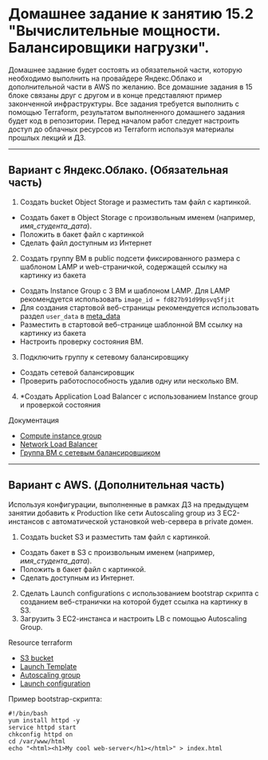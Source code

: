# Домашнее задание к занятию 15.2 "Вычислительные мощности. Балансировщики нагрузки".
Домашнее задание будет состоять из обязательной части, которую необходимо выполнить на провайдере Яндекс.Облако и дополнительной части в AWS по желанию. Все домашние задания в 15 блоке связаны друг с другом и в конце представляют пример законченной инфраструктуры.
Все задания требуется выполнить с помощью Terraform, результатом выполненного домашнего задания будет код в репозитории. Перед началом работ следует настроить доступ до облачных ресурсов из Terraform используя материалы прошлых лекций и ДЗ.

---
## Вариант с Яндекс.Облако. (Обязательная часть)
1. Создать bucket Object Storage и разместить там файл с картинкой.
- Создать бакет в Object Storage с произвольным именем (например, _имя_студента_дата_).
- Положить в бакет файл с картинкой
- Сделать файл доступным из Интернет
2. Создать группу ВМ в public подсети фиксированного размера с шаблоном LAMP и web-страничкой, содержащей ссылку на картинку из бакета
- Создать Instance Group с 3 ВМ и шаблоном LAMP. Для LAMP рекомендуется использовать `image_id = fd827b91d99psvq5fjit`
- Для создания стартовой веб-страницы рекомендуется использовать раздел `user_data` в [meta_data](https://cloud.yandex.ru/docs/compute/concepts/vm-metadata)
- Разместить в стартовой веб-странице шаблонной ВМ ссылку на картинку из бакета
- Настроить проверку состояния ВМ. 
3. Подключить группу к сетевому балансировщику
- Создать сетевой балансировщик 
- Проверить работоспособность удалив одну или несколько ВМ.
4. *Создать Application Load Balancer с использованием Instance group и проверкой состояния

Документация
- [Compute instance group](https://registry.terraform.io/providers/yandex-cloud/yandex/latest/docs/resources/compute_instance_group)
- [Network Load Balancer](https://registry.terraform.io/providers/yandex-cloud/yandex/latest/docs/resources/lb_network_load_balancer)
- [Группа ВМ с сетевым балансировщиком](https://cloud.yandex.ru/docs/compute/operations/instance-groups/create-with-balancer)
---
## Вариант с AWS. (Дополнительная часть)

Используя конфигурации, выполненные в рамках ДЗ на предыдущем занятии добавить к Production like сети Autoscaling group из 3 EC2-инстансов с  автоматической установкой web-сервера в private домен.

1. Создать bucket S3 и разместить там файл с картинкой.
- Создать бакет в S3 с произвольным именем (например, _имя_студента_дата_).
- Положить в бакет файл с картинкой.
- Сделать доступным из Интернет.
2. Сделать Launch configurations с использованием bootstrap скрипта с созданием веб-странички на которой будет ссылка на картинку в S3. 
3. Загрузить 3 ЕС2-инстанса и настроить LB с помощью Autoscaling Group.

Resource terraform
- [S3 bucket](https://registry.terraform.io/providers/hashicorp/aws/latest/docs/resources/s3_bucket)
- [Launch Template](https://registry.terraform.io/providers/hashicorp/aws/latest/docs/resources/launch_template)
- [Autoscaling group](https://registry.terraform.io/providers/hashicorp/aws/latest/docs/resources/autoscaling_group)
- [Launch configuration](https://registry.terraform.io/providers/hashicorp/aws/latest/docs/resources/launch_configuration)

Пример bootstrap-скрипта:
```
#!/bin/bash
yum install httpd -y
service httpd start
chkconfig httpd on
cd /var/www/html
echo "<html><h1>My cool web-server</h1></html>" > index.html
```